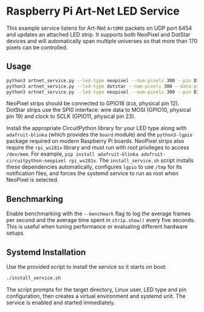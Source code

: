 # Raspberry Pi Art-Net LED Service

This example service listens for Art-Net `ArtDMX` packets on UDP port 6454 and
updates an attached LED strip. It supports both NeoPixel and DotStar devices
and will automatically span multiple universes so that more than 170 pixels can
be controlled.

## Usage

```sh
python3 artnet_service.py --led-type neopixel --num-pixels 300 --pin D18
python3 artnet_service.py --led-type dotstar --num-pixels 300 --data-pin MOSI --clock-pin SCLK
python3 artnet_service.py --led-type neopixel --num-pixels 300 --pin D18 --benchmark
```

NeoPixel strips should be connected to GPIO18 (`D18`, physical pin 12). DotStar
strips use the SPI0 interface: wire data to MOSI (GPIO10, physical pin 19) and
clock to SCLK (GPIO11, physical pin 23).

Install the appropriate CircuitPython library for your LED type along with
`adafruit-blinka` (which provides the ``board`` module) and the `python3-lgpio`
package required on modern Raspberry Pi boards. NeoPixel strips also require the
`rpi_ws281x` library and must run with root privileges to access `/dev/mem`. For
example, `pip install adafruit-blinka adafruit-circuitpython-neopixel rpi_ws281x`.
The `install_service.sh` script installs these dependencies automatically,
configures `lgpio` to use `/tmp` for its notification files, and forces the
systemd service to run as root when NeoPixel is selected.

## Benchmarking

Enable benchmarking with the `--benchmark` flag to log the average frames per
second and the average time spent in `strip.show()` every five seconds. This is
useful when tuning performance or evaluating different hardware setups.

## Systemd Installation

Use the provided script to install the service so it starts on boot:

```sh
./install_service.sh
```

The script prompts for the target directory, Linux user, LED type and pin configuration,
then creates a virtual environment and systemd unit. The service is enabled and started immediately.
